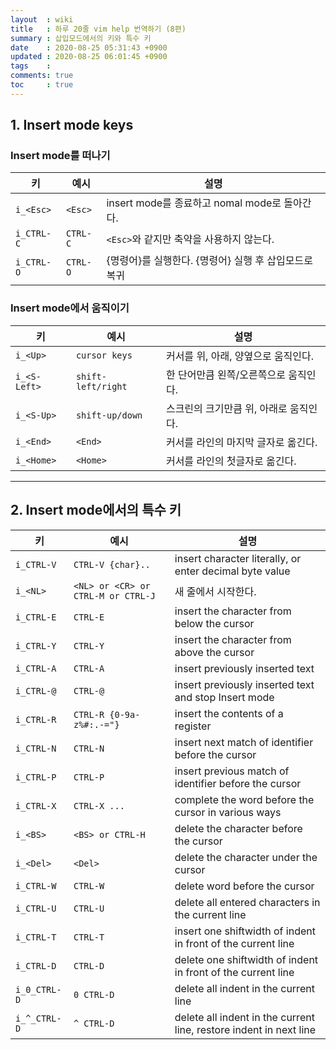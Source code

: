 ```yaml
---
layout  : wiki
title   : 하루 20줄 vim help 번역하기 (8편)
summary : 삽입모드에서의 키와 특수 키
date    : 2020-08-25 05:31:43 +0900
updated : 2020-08-25 06:01:45 +0900
tags    : 
comments: true
toc     : true
---
```


## 1. Insert mode keys

### Insert mode를 떠나기

| 키         | 예시     | 설명                                                  |
|------------|----------|-------------------------------------------------------|
| `i_<Esc>`  | `<Esc>`  | insert mode를 종료하고 nomal mode로 돌아간다.         |
| `i_CTRL-C` | `CTRL-C` | `<Esc>`와 같지만 축약을 사용하지 않는다.              |
| `i_CTRL-O` | `CTRL-O` | {명령어}를 실행한다. {명령어} 실행 후 삽입모드로 복귀 |

### Insert mode에서 움직이기

| 키           | 예시               | 설명                                    |
|--------------|--------------------|-----------------------------------------|
| `i_<Up>`     | `cursor keys`      | 커서를 위, 아래, 양옆으로 움직인다.     |
| `i_<S-Left>` | `shift-left/right` | 한 단어만큼 왼쪽/오른쪽으로 움직인다.   |
| `i_<S-Up>`   | `shift-up/down`    | 스크린의 크기만큼 위, 아래로 움직인다.  |
| `i_<End>`    | `<End>`            | 커서를 라인의 마지막 글자로 옮긴다.     |
| `i_<Home>`   | `<Home>`           | 커서를 라인의 첫글자로 옮긴다.          |

------------------------------------------------------------------------------

## 2. Insert mode에서의 특수 키

| 키           | 예시                               | 설명                                                               |
|--------------|------------------------------------|--------------------------------------------------------------------|
| `i_CTRL-V`   | `CTRL-V {char}..`                  | insert character literally, or enter decimal byte value            |
| `i_<NL>`     | `<NL> or <CR> or CTRL-M or CTRL-J` | 새 줄에서 시작한다.                                                |
| `i_CTRL-E`   | `CTRL-E`                           | insert the character from below the cursor                         |
| `i_CTRL-Y`   | `CTRL-Y`                           | insert the character from above the cursor                         |
| `i_CTRL-A`   | `CTRL-A`                           | insert previously inserted text                                    |
| `i_CTRL-@`   | `CTRL-@`                           | insert previously inserted text and stop Insert mode               |
| `i_CTRL-R`   | `CTRL-R {0-9a-z%#:.-="}`           | insert the contents of a register                                  |
| `i_CTRL-N`   | `CTRL-N`                           | insert next match of identifier before the cursor                  |
| `i_CTRL-P`   | `CTRL-P`                           | insert previous match of identifier before the cursor              |
| `i_CTRL-X`   | `CTRL-X ...`                       | complete the word before the cursor in various ways                |
| `i_<BS>`     | `<BS> or CTRL-H`                   | delete the character before the cursor                             |
| `i_<Del>`    | `<Del>`                            | delete the character under the cursor                              |
| `i_CTRL-W`   | `CTRL-W`                           | delete word before the cursor                                      |
| `i_CTRL-U`   | `CTRL-U`                           | delete all entered characters in the current line                  |
| `i_CTRL-T`   | `CTRL-T`                           | insert one shiftwidth of indent in front of the current line       |
| `i_CTRL-D`   | `CTRL-D`                           | delete one shiftwidth of indent in front of the current line       |
| `i_0_CTRL-D` | `0 CTRL-D`                         | delete all indent in the current line                              |
| `i_^_CTRL-D` | `^ CTRL-D`                         | delete all indent in the current line, restore indent in next line |
